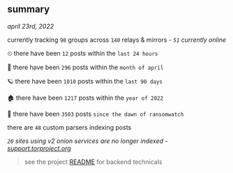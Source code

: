 
## summary
_april 23rd, 2022_

currently tracking `98` groups across `140` relays & mirrors - _`51` currently online_

⏲ there have been `12` posts within the `last 24 hours`

🦈 there have been `296` posts within the `month of april`

🪐 there have been `1010` posts within the `last 90 days`

🏚 there have been `1217` posts within the `year of 2022`

🦕 there have been `3503` posts `since the dawn of ransomwatch`

there are `48` custom parsers indexing posts

_`20` sites using v2 onion services are no longer indexed - [support.torproject.org](https://support.torproject.org/onionservices/v2-deprecation/)_

> see the project [README](https://github.com/thetanz/ransomwatch#ransomwatch--) for backend technicals
